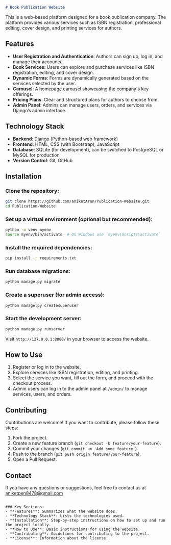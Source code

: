
```md
# Book Publication Website
```
This is a web-based platform designed for a book publication company. The platform provides various services such as ISBN registration, professional editing, cover design, and printing services for authors.

## Features

- **User Registration and Authentication**: Authors can sign up, log in, and manage their accounts.
- **Book Services**: Users can explore and purchase services like ISBN registration, editing, and cover design.
- **Dynamic Forms**: Forms are dynamically generated based on the services selected by the user.
- **Carousel**: A homepage carousel showcasing the company's key offerings.
- **Pricing Plans**: Clear and structured plans for authors to choose from.
- **Admin Panel**: Admins can manage users, orders, and services via Django’s admin interface.

## Technology Stack

- **Backend**: Django (Python-based web framework)
- **Frontend**: HTML, CSS (with Bootstrap), JavaScript
- **Database**: SQLite (for development), can be switched to PostgreSQL or MySQL for production
- **Version Control**: Git, GitHub

## Installation

### Clone the repository:

```bash
git clone https://github.com/aniketArun/Publication-Website.git
cd Publication-Website
```

### Set up a virtual environment (optional but recommended):

```bash
python -m venv myenv
source myenv/bin/activate  # On Windows use `myenv\Scripts\activate`
```

### Install the required dependencies:

```bash
pip install -r requirements.txt
```

### Run database migrations:

```bash
python manage.py migrate
```

### Create a superuser (for admin access):

```bash
python manage.py createsuperuser
```

### Start the development server:

```bash
python manage.py runserver
```

Visit `http://127.0.0.1:8000/` in your browser to access the website.

## How to Use

1. Register or log in to the website.
2. Explore services like ISBN registration, editing, and printing.
3. Select the service you want, fill out the form, and proceed with the checkout process.
4. Admin users can log in to the admin panel at `/admin/` to manage services, users, and orders.

## Contributing

Contributions are welcome! If you want to contribute, please follow these steps:

1. Fork the project.
2. Create a new feature branch (`git checkout -b feature/your-feature`).
3. Commit your changes (`git commit -m 'Add some feature'`).
4. Push to the branch (`git push origin feature/your-feature`).
5. Open a Pull Request.

## Contact

If you have any questions or suggestions, feel free to contact us at aniketpen8478@gmail.com
```

### Key Sections:
- **Features**: Summarizes what the website does.
- **Technology Stack**: Lists the technologies used.
- **Installation**: Step-by-step instructions on how to set up and run the project locally.
- **How to Use**: Basic instructions for using the website.
- **Contributing**: Guidelines for contributing to the project.
- **License**: Information about the license.
